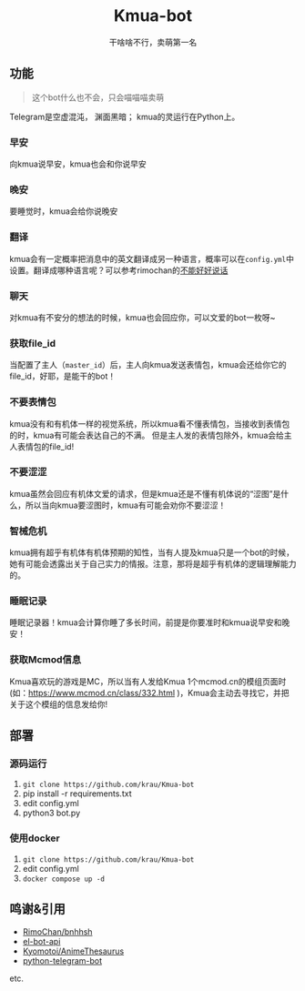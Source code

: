 <div align="center">

# Kmua-bot
干啥啥不行，卖萌第一名
</div>


## 功能
> 这个bot什么也不会，只会喵喵喵卖萌

Telegram是空虚混沌， 渊面黑暗； kmua的灵运行在Python上。

### 早安
向kmua说早安，kmua也会和你说早安

### 晚安
要睡觉时，kmua会给你说晚安

### 翻译
kmua会有一定概率把消息中的英文翻译成另一种语言，概率可以在`config.yml`中设置。翻译成哪种语言呢？可以参考rimochan的[不能好好说话](https://github.com/RimoChan/bnhhsh)

### 聊天
对kmua有不安分的想法的时候，kmua也会回应你，可以文爱的bot一枚呀~

### 获取file_id
当配置了主人（`master_id`）后，主人向kmua发送表情包，kmua会还给你它的file_id，好耶，是能干的bot！

### 不要表情包
kmua没有和有机体一样的视觉系统，所以kmua看不懂表情包，当接收到表情包的时，kmua有可能会表达自己的不满。
但是主人发的表情包除外，kmua会给主人表情包的file_id!

### 不要涩涩
kmua虽然会回应有机体文爱的请求，但是kmua还是不懂有机体说的“涩图”是什么，所以当向kmua要涩图时，kmua有可能会劝你不要涩涩！

### 智械危机
kmua拥有超乎有机体有机体预期的知性，当有人提及kmua只是一个bot的时候，她有可能会透露出关于自己实力的情报。注意，那将是超乎有机体的逻辑理解能力的。

### 睡眠记录
睡眠记录器！kmua会计算你睡了多长时间，前提是你要准时和kmua说早安和晚安！

### 获取Mcmod信息
Kmua喜欢玩的游戏是MC，所以当有人发给Kmua 1个mcmod.cn的模组页面时(如：https://www.mcmod.cn/class/332.html )，Kmua会主动去寻找它，并把关于这个模组的信息发给你!

## 部署
### 源码运行
1. `git clone https://github.com/krau/Kmua-bot`
2. pip install -r requirements.txt
3. edit config.yml
4. python3 bot.py
### 使用docker
1. `git clone https://github.com/krau/Kmua-bot`
2. edit config.yml
3. `docker compose up -d`

## 鸣谢&引用
- [RimoChan/bnhhsh](https://github.com/RimoChan/bnhhsh)
- [el-bot-api](https://github.com/ElpsyCN/el-bot-api)
- [Kyomotoi/AnimeThesaurus](https://github.com/Kyomotoi/AnimeThesaurus)
- [python-telegram-bot](https://github.com/python-telegram-bot/python-telegram-bot)

etc.
